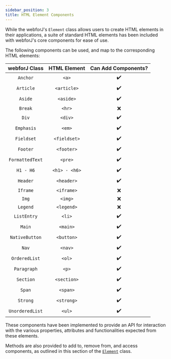 ```yaml
---
sidebar_position: 3
title: HTML Element Components
---
```


While the webforJ's `Element` class allows users to create HTML elements in their applications, a suite of standard HTML elements has been included with webforJ's core components for ease of use. 

The following components can be used, and map to the corresponding HTML elements:


|webforJ Class|HTML Element|Can Add Components?|
|:--:|:--:|:--:|
|`Anchor`|`<a>`| ✔️ |
|`Article`|`<article>`| ✔️ |
|`Aside`|`<aside>`| ✔️ |
|`Break`|`<hr>`| ❌ |
|`Div`|`<div>`| ✔️ |
|`Emphasis`|`<em>`| ✔️ |
|`Fieldset`|`<fieldset>`| ✔️ |
|`Footer`|`<footer>`| ✔️ |
|`FormattedText`|`<pre>`| ✔️ |
|`H1 - H6`|`<h1> - <h6>`| ✔️ |
|`Header`|`<header>`| ✔️ |
|`Iframe`|`<iframe>`| ❌ |
|`Img`|`<img>`| ❌ |
|`Legend`|`<legend>`| ❌ |
|`ListEntry`|`<li>`| ✔️ |
|`Main`|`<main>`| ✔️ |
|`NativeButton`|`<button>`| ✔️ |
|`Nav`|`<nav>`| ✔️ |
|`OrderedList`|`<ol>`| ✔️ |
|`Paragraph`|`<p>`| ✔️ |
|`Section`|`<section>`| ✔️ |
|`Span`|`<span>`| ✔️ |
|`Strong`|`<strong>`| ✔️ |
|`UnorderedList`|`<ul>`| ✔️ |

These components have been implemented to provide an API for interaction with the various properties, attributes and functionalities expected from these elements. 

Methods are also provided to add to, remove from, and access components, as outlined in this section of the [`Element`](../elements.md#component-interaction) class. 
